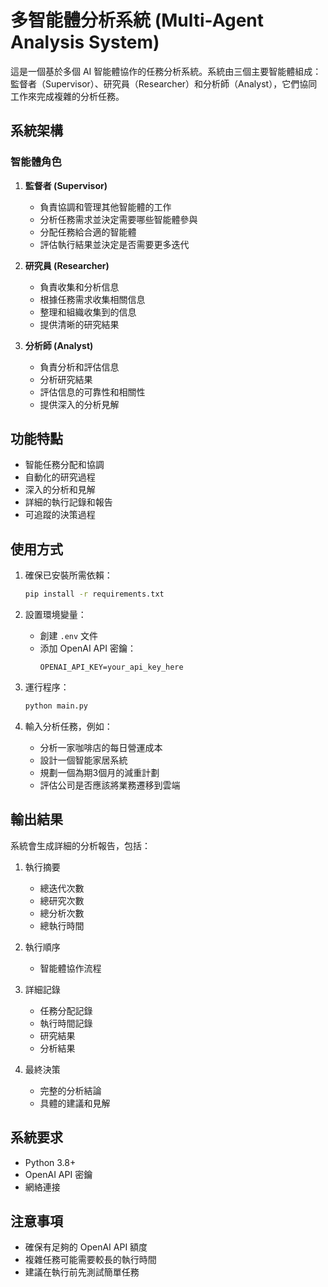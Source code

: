 # 多智能體分析系統 (Multi-Agent Analysis System)

這是一個基於多個 AI 智能體協作的任務分析系統。系統由三個主要智能體組成：監督者（Supervisor）、研究員（Researcher）和分析師（Analyst），它們協同工作來完成複雜的分析任務。

## 系統架構

### 智能體角色

1. **監督者 (Supervisor)**
   - 負責協調和管理其他智能體的工作
   - 分析任務需求並決定需要哪些智能體參與
   - 分配任務給合適的智能體
   - 評估執行結果並決定是否需要更多迭代

2. **研究員 (Researcher)**
   - 負責收集和分析信息
   - 根據任務需求收集相關信息
   - 整理和組織收集到的信息
   - 提供清晰的研究結果

3. **分析師 (Analyst)**
   - 負責分析和評估信息
   - 分析研究結果
   - 評估信息的可靠性和相關性
   - 提供深入的分析見解

## 功能特點

- 智能任務分配和協調
- 自動化的研究過程
- 深入的分析和見解
- 詳細的執行記錄和報告
- 可追蹤的決策過程

## 使用方式

1. 確保已安裝所需依賴：
   ```bash
   pip install -r requirements.txt
   ```

2. 設置環境變量：
   - 創建 `.env` 文件
   - 添加 OpenAI API 密鑰：
     ```
     OPENAI_API_KEY=your_api_key_here
     ```

3. 運行程序：
   ```bash
   python main.py
   ```

4. 輸入分析任務，例如：
   - 分析一家咖啡店的每日營運成本
   - 設計一個智能家居系統
   - 規劃一個為期3個月的減重計劃
   - 評估公司是否應該將業務遷移到雲端

## 輸出結果

系統會生成詳細的分析報告，包括：

1. 執行摘要
   - 總迭代次數
   - 總研究次數
   - 總分析次數
   - 總執行時間

2. 執行順序
   - 智能體協作流程

3. 詳細記錄
   - 任務分配記錄
   - 執行時間記錄
   - 研究結果
   - 分析結果

4. 最終決策
   - 完整的分析結論
   - 具體的建議和見解

## 系統要求

- Python 3.8+
- OpenAI API 密鑰
- 網絡連接

## 注意事項

- 確保有足夠的 OpenAI API 額度
- 複雜任務可能需要較長的執行時間
- 建議在執行前先測試簡單任務